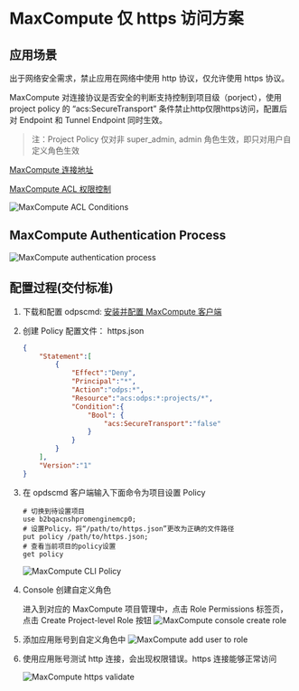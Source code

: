 # MaxCompute 仅 https 访问方案

## 应用场景

出于网络安全需求，禁止应用在网络中使用 http 协议，仅允许使用 https 协议。

MaxCompute 对连接协议是否安全的判断⽀持控制到项⽬级（porject），使⽤ project policy  的 “acs:SecureTransport” 条件禁⽌http仅限https访问，配置后对 Endpoint 和 Tunnel Endpoint 同时⽣效。

> 注：Project Policy 仅对非 super_admin, admin 角色生效，即只对用户自定义角色生效

[MaxCompute 连接地址](https://help.aliyun.com/zh/maxcompute/user-guide/endpoints?spm=a2c4g.11186623.0.i2)

[MaxCompute ACL 权限控制](https://help.aliyun.com/zh/maxcompute/user-guide/acl-based-access-control?spm=a2c4g.11186623.0.i29)

![MaxCompute ACL Conditions](https://gallery-lsky.silentmo.cn/i_blog/2025/01//mc-acl-conditions.png)

## MaxCompute Authentication Process

![MaxCompute authentication process](https://gallery-lsky.silentmo.cn/i_blog/2025/01//maxcompute-authentication-process.png)



## 配置过程(交付标准)

1. 下载和配置 odpscmd: [安装并配置 MaxCompute 客户端](https://help.aliyun.com/zh/maxcompute/user-guide/maxcompute-client?spm=a2c4g.11186623.0.0.70794d4b686ZM8#section-vd2-4me-7uu)

2. 创建 Policy 配置文件： https.json

   ```json
   {
       "Statement":[
           {
               "Effect":"Deny",
               "Principal":"*",
               "Action":"odps:*",
               "Resource":"acs:odps:*:projects/*",
               "Condition":{
                   "Bool": {
                       "acs:SecureTransport":"false"
                   }
               }
           }
       ],
       "Version":"1"
   }
   ```

3. 在 opdscmd 客户端输入下面命令为项目设置 Policy

   ```shell
   # 切换到待设置项⽬
   use b2bqacnshpromenginemcp0;
   # 设置Policy，将“/path/to/https.json”更改为正确的⽂件路径
   put policy /path/to/https.json;
   # 查看当前项⽬的policy设置
   get policy
   ```

   ![MaxCompute CLI Policy](https://gallery-lsky.silentmo.cn/i_blog/2025/01//mc-cli-policy.png)

4. Console 创建自定义角色

   进入到对应的 MaxCompute 项目管理中，点击 Role Permissions 标签页，点击 Create Project-level Role 按钮
   ![MaxCompute console create role](https://gallery-lsky.silentmo.cn/i_blog/2025/01//mc-console-create-role.png)

5. 添加应用账号到自定义角色中
   ![MaxCompute add user to role](https://gallery-lsky.silentmo.cn/i_blog/2025/01//mc-add-user-to-role.png)

6. 使用应用账号测试 http 连接，会出现权限错误。https 连接能够正常访问

   ![MaxCompute https validate](https://gallery-lsky.silentmo.cn/i_blog/2025/01//mc-https-validate.png)

